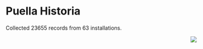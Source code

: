 # Puella Historia

Collected 23655 records from 63 installations.

<p align="right"><img src="https://xn--80aalyho.xn--p1ai/magireco/NAgitan/img/kagome.png" /></p>
